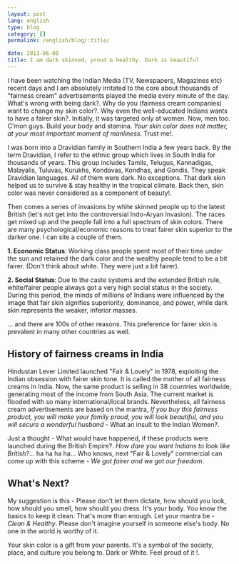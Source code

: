 ```yaml
---
layout: post
lang: english
type: blog
category: []
permalink: /english/blog/:title/

date: 2013-06-08
title: I am dark skinned, proud & healthy. Dark is beautiful
---
```


I have been watching the Indian Media (TV, Newspapers, Magazines etc) recent days and I am absolutely irritated to the core about thousands of "fairness cream" advertisements played the media every minute of the day. What's wrong with being dark?. Why do you (fairness cream companies) want to change my skin color?. Why even the well-educated Indians wants to have a fairer skin?. Initially, it was targeted only at women. Now, men too. C'mon guys. Build your body and stamina. *Your skin color does not matter, at your most important moment of manliness*. Trust me!.

I was born into a Dravidian family in Southern India a few years back. By the term Dravidian, I refer to the ethnic group which lives in South India for thousands of years. This group includes Tamils, Telugus, Kannadigas, Malayalis, Tuluvas, Kurukhs, Kondavas, Kondhas, and Gondis. They speak Dravidian languages. All of them were dark. No exceptions. That dark skin helped us to survive & stay healthy in the tropical climate. Back then, skin color was never considered as a component of beauty!.

Then comes a series of invasions by white skinned people up to the latest British (let's not get into the controversial Indo-Aryan Invasion). The races get mixed up and the people fall into a full spectrum of skin colors. There are many psychological/economic reasons to treat fairer skin superior to the darker one. I can site a couple of them.

**1. Economic Status**: Working class people spent most of their time under the sun and retained the dark color and the wealthy people tend to be a bit fairer. (Don't think about white. They were just a bit fairer).

**2. Social Status**: Due to the caste systems and the extended British rule, white/fairer people always got a very high social status in the society. During this period, the minds of millions of Indians were influenced by the image that fair skin signifies superiority, dominance, and power, while dark skin represents the weaker, inferior masses.

... and there are 100s of other reasons. This preference for fairer skin is prevalent in many other countries as well.

## History of fairness creams in India

Hindustan Lever Limited launched "Fair & Lovely" in 1978, exploiting the Indian obsession with fairer skin tone. It is called the mother of all fairness creams in India. Now, the same product is selling in 38 countries worldwide, generating most of the income from South Asia. The current market is flooded with so many international/local brands. Nevertheless, all fairness cream advertisements are based on the mantra, *If you buy this fairness product, you will make your family proud, you will look beautiful, and you will secure a wonderful husband* - What an insult to the Indian Women?.

Just a thought - What would have happened, if these products were launched during the British Empire?. *How dare you want Indians to look like British?*... ha ha ha ha... Who knows, next "Fair & Lovely" commercial can come up with this scheme - *We got fairer and we got our freedom*.

## What's Next?

My suggestion is this - Please don't let them dictate, how should you look, how should you smell, how should you dress. It's your body. You know the basics to keep it clean. That's more than enough. Let your mantra be - *Clean & Healthy*. Please don't imagine yourself in someone else's body. No one in the world is worthy of it.

Your skin color is a gift from your parents. It's a symbol of the society, place, and culture you belong to. Dark or White. Feel proud of it !.
